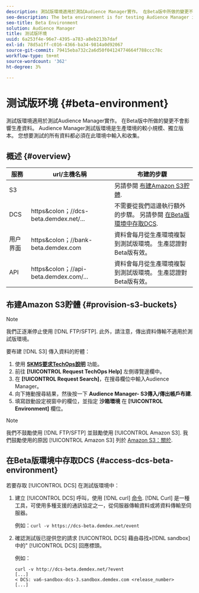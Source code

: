 ```yaml
---
description: 測試版環境適用於測試Audience Manager實作。 在Beta版中所做的變更不會影響生產資料。 Audience Manager測試版環境是生產環境的較小規模、獨立版本。 您想要測試的所有資料都必須在此環境中輸入和收集。
seo-description: The beta environment is for testing Audience Manager implementations. Changes made in beta do not affect production data. The Audience Manager beta environment is a smaller-scale, standalone version of the production environment. All the data that you want to test must be entered and collected in this environment.
seo-title: Beta Environment
solution: Audience Manager
title: 测试版环境
uuid: 6a253f4e-96e7-4395-a783-a8eb213b7daf
exl-id: 78d5a1ff-c016-4366-ba34-9814a0d92067
source-git-commit: 79415eba732c2a6d50f04124774664f788ccc78c
workflow-type: tm+mt
source-wordcount: '362'
ht-degree: 3%

---
```


# 测试版环境 {#beta-environment}

測試版環境適用於測試Audience Manager實作。 在Beta版中所做的變更不會影響生產資料。 Audience Manager測試版環境是生產環境的較小規模、獨立版本。 您想要測試的所有資料都必須在此環境中輸入和收集。

## 概述 {#overview}

<!-- beta_environment_admin.xml -->

| 服務 | url/主機名稱 | 布建的步驟 |
|--- |--- |--- |
| S3 |  | 另請參閱 [布建Amazon S3貯體](admin-beta-environment.md#provision-s3-buckets). |
| DCS | https&amp;colon；//dcs-beta.demdex.net/... | 不需要從我們這邊執行額外的步驟。 另請參閱 [在Beta版環境中存取DCS](admin-beta-environment.md#access-dcs-beta-environment). |
| 用户界面 | https&amp;colon；//bank-beta.demdex.com | 資料會每月從生產環境複製到測試版環境。 生產認證對Beta版有效。 |
| API | https&amp;colon；//api-beta.demdex.com/... | 資料會每月從生產環境複製到測試版環境。 生產認證對Beta版有效。 |

## 布建Amazon S3貯體 {#provision-s3-buckets}

>[!NOTE]
>
>我們正逐漸停止使用 [!DNL FTP/SFTP]. 此外，請注意，傳出資料傳輸不適用於測試版環境。

要布建 [!DNL S3] 傳入資料的貯體：

1. 使用 [**SKMS要求TechOps說明**](https://skms.adobe.com/) 功能。
1. 前往 **[!UICONTROL Request TechOps Help]** 左側導覽邊欄中。
1. 在 **[!UICONTROL Request Search]**，在搜尋欄位中輸入Audience Manager。
1. 向下捲動搜尋結果，然後按一下 **Audience Manager- S3傳入/傳出帳戶布建**.
1. 填寫啟動設定視窗中的欄位，並指定 **沙箱環境** 在 **[!UICONTROL Environment]** 欄位。

>[!NOTE]
>
>我們不鼓勵使用 [!DNL FTP/SFTP] 並鼓勵使用 [!UICONTROL Amazon S3]. 我們鼓勵使用的原因 [!UICONTROL Amazon S3] 列於 [Amazon S3：關於](https://experienceleague.adobe.com/docs/audience-manager/user-guide/reference/amazon-s3.html).

## 在Beta版環境中存取DCS {#access-dcs-beta-environment}

若要存取 [!UICONTROL DCS] 在測試版環境中：

1. 建立 [!UICONTROL DCS] 呼叫，使用 [!DNL curl] [命令](https://curl.haxx.se/docs/manpage.html). [!DNL Curl] 是一種工具，可使用多種支援的通訊協定之一，從伺服器傳輸資料或將資料傳輸至伺服器。

   例如：`curl -v https://dcs-beta.demdex.net/event`

1. 確認測試版已提供您的請求 [!UICONTROL DCS] 藉由尋找»[!DNL sandbox]中的&quot; [!UICONTROL DCS] 回應標頭。

   例如：

   ```
   curl -v http://dcs-beta.demdex.net/?event
   [...]
   < DCS: va6-sandbox-dcs-3.sandbox.demdex.com <release_number>
   [...]
   ```

<!--
1. Determine the load balancer's endpoint IP addresses.

   Run the `dig` [command](https://en.wikipedia.org/wiki/Dig_(command)) to determine the IP address of the nearest load balancer. The `dig` command queries the Domain Name System and returns the name and IP addresses of the Audience Manager [!UICONTROL Data Collection Servers (DCS)].

   ```
   dig dcs-beta.demdex.net
   ...
   dcs-sandbox-1754093861.us-east-1.elb.amazonaws.com. 60 IN A 52.87.15.51
   dcs-sandbox-1754093861.us-east-1.elb.amazonaws.com. 60 IN A 50.16.150.8
   dcs-sandbox-1754093861.us-east-1.elb.amazonaws.com. 60 IN A 52.2.228.100
   ```

1. Using one of the addresses in the above table, add a static DNS entry in the [!DNL `/etc/hosts`] file.

   On Windows, modify [!DNL `c:\WINDOWS\system32\drivers\etc\hosts`].

   For example:

[!DNL `52.87.15.51 samplepartner.demdex.net`]

   >[!NOTE]
   >
   >The addresses change occasionally, so you must keep your [!DNL /etc/hosts] file up to date.

   Additionally, if you need to set up ID synchronization, you must add a similar entry for [!DNL dpm.demdex.net.]

[!DNL `52.87.15.51 dpm.demdex.net`] [!DNL]. 

1. Make a [!UICONTROL DCS] call, using the `curl` [command](https://curl.haxx.se/docs/manpage.html). Curl is a tool to transfer data from or to a server, using one of many supported protocols.

   For example:

[!DNL `https://<domain>/event?product=camera`] 

1. Verify that your request was served by the beta [!UICONTROL DCS] by looking for "sandbox" in the [!UICONTROL DCS] response header.

   For example:

   ```
   curl -v https://dcs-beta.demdex.net/?event
   [...]
   < DCS: va6-sandbox-dcs-3.sandbox.demdex.com <release_number>
   [...]
   ```
-->
